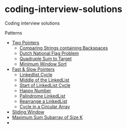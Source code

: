 # coding-interview-solutions
Coding interview solutions

Patterns
- [Two Pointers](pattern-two-pointers/)
  - [Comparing Strings containing Backspaces](pattern-two-pointers/comparing-strings-containing-backspaces.md)
  - [Dutch National Flag Problem](pattern-two-pointers/dutch-national-flag-problem.md)
  - [Quadruple Sum to Target](pattern-two-pointers/quadruple-sum-to-target.md)
  - [Minimum Window Sort](pattern-two-pointers/minimum-window-sort.md)
- [Fast & Slow Pointers](fast-and-slow-pointers/)
  - [Linkedlist Cycle](fast-and-slow-pointers/linkedlist-cycle.md)
  - [Middle of the LinkedList](fast-and-slow-pointers/middle-of-the-linkedlist.md)
  - [Start of LinkedList Cycle](fast-and-slow-pointers/start-of-linkedlist-cycle.md)
  - [Happy Number](fast-and-slow-pointers/happy-number.md)
  - [Palindrome LinkedList](fast-and-slow-pointers/palindrome-linkedlist.md)
  - [Rearrange a LinkedList](fast-and-slow-pointers/rearrange-a-linkedlist.md)
  - [Cycle in a Circular Array](fast-and-slow-pointers/cycle-in-a-circular-array.md)
-  [Sliding Window](/sliding-window)
  - [Maximum Sum Subarray of Size K](/sliding-window/maximum-sum-subarray-of-size-k.md)
  - 
